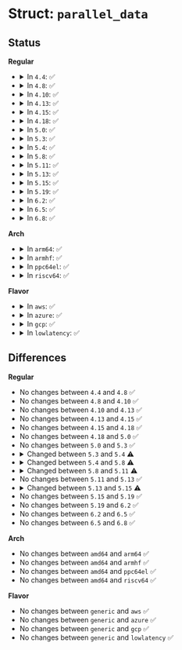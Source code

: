 # Struct: <code>parallel_data</code>

## Status
<b>Regular</b>
<ul>
<li>
<details>
<summary>In <code>4.4</code>: ✅</summary>

```c
struct parallel_data {
    struct padata_instance *pinst;
    struct padata_parallel_queue *pqueue;
    struct padata_serial_queue *squeue;
    atomic_t reorder_objects;
    atomic_t refcnt;
    atomic_t seq_nr;
    struct padata_cpumask cpumask;
    spinlock_t lock;
    unsigned int processed;
    struct timer_list timer;
};
```
</details>
</li>
<li>
<details>
<summary>In <code>4.8</code>: ✅</summary>

```c
struct parallel_data {
    struct padata_instance *pinst;
    struct padata_parallel_queue *pqueue;
    struct padata_serial_queue *squeue;
    atomic_t reorder_objects;
    atomic_t refcnt;
    atomic_t seq_nr;
    struct padata_cpumask cpumask;
    spinlock_t lock;
    unsigned int processed;
    struct timer_list timer;
};
```
</details>
</li>
<li>
<details>
<summary>In <code>4.10</code>: ✅</summary>

```c
struct parallel_data {
    struct padata_instance *pinst;
    struct padata_parallel_queue *pqueue;
    struct padata_serial_queue *squeue;
    atomic_t reorder_objects;
    atomic_t refcnt;
    atomic_t seq_nr;
    struct padata_cpumask cpumask;
    spinlock_t lock;
    unsigned int processed;
    struct timer_list timer;
};
```
</details>
</li>
<li>
<details>
<summary>In <code>4.13</code>: ✅</summary>

```c
struct parallel_data {
    struct padata_instance *pinst;
    struct padata_parallel_queue *pqueue;
    struct padata_serial_queue *squeue;
    atomic_t reorder_objects;
    atomic_t refcnt;
    atomic_t seq_nr;
    struct padata_cpumask cpumask;
    spinlock_t lock;
    unsigned int processed;
    struct timer_list timer;
};
```
</details>
</li>
<li>
<details>
<summary>In <code>4.15</code>: ✅</summary>

```c
struct parallel_data {
    struct padata_instance *pinst;
    struct padata_parallel_queue *pqueue;
    struct padata_serial_queue *squeue;
    atomic_t reorder_objects;
    atomic_t refcnt;
    atomic_t seq_nr;
    struct padata_cpumask cpumask;
    spinlock_t lock;
    unsigned int processed;
    struct timer_list timer;
};
```
</details>
</li>
<li>
<details>
<summary>In <code>4.18</code>: ✅</summary>

```c
struct parallel_data {
    struct padata_instance *pinst;
    struct padata_parallel_queue *pqueue;
    struct padata_serial_queue *squeue;
    atomic_t reorder_objects;
    atomic_t refcnt;
    atomic_t seq_nr;
    struct padata_cpumask cpumask;
    spinlock_t lock;
    unsigned int processed;
    struct timer_list timer;
};
```
</details>
</li>
<li>
<details>
<summary>In <code>5.0</code>: ✅</summary>

```c
struct parallel_data {
    struct padata_instance *pinst;
    struct padata_parallel_queue *pqueue;
    struct padata_serial_queue *squeue;
    atomic_t reorder_objects;
    atomic_t refcnt;
    atomic_t seq_nr;
    struct padata_cpumask cpumask;
    spinlock_t lock;
    unsigned int processed;
    struct timer_list timer;
};
```
</details>
</li>
<li>
<details>
<summary>In <code>5.3</code>: ✅</summary>

```c
struct parallel_data {
    struct padata_instance *pinst;
    struct padata_parallel_queue *pqueue;
    struct padata_serial_queue *squeue;
    atomic_t reorder_objects;
    atomic_t refcnt;
    atomic_t seq_nr;
    struct padata_cpumask cpumask;
    spinlock_t lock;
    unsigned int processed;
    struct timer_list timer;
};
```
</details>
</li>
<li>
<details>
<summary>In <code>5.4</code>: ✅</summary>

```c
struct parallel_data {
    struct padata_shell *ps;
    struct padata_parallel_queue *pqueue;
    struct padata_serial_queue *squeue;
    atomic_t reorder_objects;
    atomic_t refcnt;
    atomic_t seq_nr;
    unsigned int processed;
    int cpu;
    struct padata_cpumask cpumask;
    struct work_struct reorder_work;
    spinlock_t lock;
};
```
</details>
</li>
<li>
<details>
<summary>In <code>5.8</code>: ✅</summary>

```c
struct parallel_data {
    struct padata_shell *ps;
    struct padata_parallel_queue *pqueue;
    struct padata_serial_queue *squeue;
    atomic_t refcnt;
    unsigned int seq_nr;
    unsigned int processed;
    int cpu;
    struct padata_cpumask cpumask;
    struct work_struct reorder_work;
    spinlock_t lock;
};
```
</details>
</li>
<li>
<details>
<summary>In <code>5.11</code>: ✅</summary>

```c
struct parallel_data {
    struct padata_shell *ps;
    struct padata_list *reorder_list;
    struct padata_serial_queue *squeue;
    atomic_t refcnt;
    unsigned int seq_nr;
    unsigned int processed;
    int cpu;
    struct padata_cpumask cpumask;
    struct work_struct reorder_work;
    spinlock_t lock;
};
```
</details>
</li>
<li>
<details>
<summary>In <code>5.13</code>: ✅</summary>

```c
struct parallel_data {
    struct padata_shell *ps;
    struct padata_list *reorder_list;
    struct padata_serial_queue *squeue;
    atomic_t refcnt;
    unsigned int seq_nr;
    unsigned int processed;
    int cpu;
    struct padata_cpumask cpumask;
    struct work_struct reorder_work;
    spinlock_t lock;
};
```
</details>
</li>
<li>
<details>
<summary>In <code>5.15</code>: ✅</summary>

```c
struct parallel_data {
    struct padata_shell *ps;
    struct padata_list *reorder_list;
    struct padata_serial_queue *squeue;
    refcount_t refcnt;
    unsigned int seq_nr;
    unsigned int processed;
    int cpu;
    struct padata_cpumask cpumask;
    struct work_struct reorder_work;
    spinlock_t lock;
};
```
</details>
</li>
<li>
<details>
<summary>In <code>5.19</code>: ✅</summary>

```c
struct parallel_data {
    struct padata_shell *ps;
    struct padata_list *reorder_list;
    struct padata_serial_queue *squeue;
    refcount_t refcnt;
    unsigned int seq_nr;
    unsigned int processed;
    int cpu;
    struct padata_cpumask cpumask;
    struct work_struct reorder_work;
    spinlock_t lock;
};
```
</details>
</li>
<li>
<details>
<summary>In <code>6.2</code>: ✅</summary>

```c
struct parallel_data {
    struct padata_shell *ps;
    struct padata_list *reorder_list;
    struct padata_serial_queue *squeue;
    refcount_t refcnt;
    unsigned int seq_nr;
    unsigned int processed;
    int cpu;
    struct padata_cpumask cpumask;
    struct work_struct reorder_work;
    spinlock_t lock;
};
```
</details>
</li>
<li>
<details>
<summary>In <code>6.5</code>: ✅</summary>

```c
struct parallel_data {
    struct padata_shell *ps;
    struct padata_list *reorder_list;
    struct padata_serial_queue *squeue;
    refcount_t refcnt;
    unsigned int seq_nr;
    unsigned int processed;
    int cpu;
    struct padata_cpumask cpumask;
    struct work_struct reorder_work;
    spinlock_t lock;
};
```
</details>
</li>
<li>
<details>
<summary>In <code>6.8</code>: ✅</summary>

```c
struct parallel_data {
    struct padata_shell *ps;
    struct padata_list *reorder_list;
    struct padata_serial_queue *squeue;
    refcount_t refcnt;
    unsigned int seq_nr;
    unsigned int processed;
    int cpu;
    struct padata_cpumask cpumask;
    struct work_struct reorder_work;
    spinlock_t lock;
};
```
</details>
</li>
</ul>
<b>Arch</b>
<ul>
<li>
<details>
<summary>In <code>arm64</code>: ✅</summary>

```c
struct parallel_data {
    struct padata_shell *ps;
    struct padata_parallel_queue *pqueue;
    struct padata_serial_queue *squeue;
    atomic_t reorder_objects;
    atomic_t refcnt;
    atomic_t seq_nr;
    unsigned int processed;
    int cpu;
    struct padata_cpumask cpumask;
    struct work_struct reorder_work;
    spinlock_t lock;
};
```
</details>
</li>
<li>
<details>
<summary>In <code>armhf</code>: ✅</summary>

```c
struct parallel_data {
    struct padata_shell *ps;
    struct padata_parallel_queue *pqueue;
    struct padata_serial_queue *squeue;
    atomic_t reorder_objects;
    atomic_t refcnt;
    atomic_t seq_nr;
    unsigned int processed;
    int cpu;
    struct padata_cpumask cpumask;
    struct work_struct reorder_work;
    spinlock_t lock;
};
```
</details>
</li>
<li>
<details>
<summary>In <code>ppc64el</code>: ✅</summary>

```c
struct parallel_data {
    struct padata_shell *ps;
    struct padata_parallel_queue *pqueue;
    struct padata_serial_queue *squeue;
    atomic_t reorder_objects;
    atomic_t refcnt;
    atomic_t seq_nr;
    unsigned int processed;
    int cpu;
    struct padata_cpumask cpumask;
    struct work_struct reorder_work;
    spinlock_t lock;
};
```
</details>
</li>
<li>
<details>
<summary>In <code>riscv64</code>: ✅</summary>

```c
struct parallel_data {
    struct padata_shell *ps;
    struct padata_parallel_queue *pqueue;
    struct padata_serial_queue *squeue;
    atomic_t reorder_objects;
    atomic_t refcnt;
    atomic_t seq_nr;
    unsigned int processed;
    int cpu;
    struct padata_cpumask cpumask;
    struct work_struct reorder_work;
    spinlock_t lock;
};
```
</details>
</li>
</ul>
<b>Flavor</b>
<ul>
<li>
<details>
<summary>In <code>aws</code>: ✅</summary>

```c
struct parallel_data {
    struct padata_shell *ps;
    struct padata_parallel_queue *pqueue;
    struct padata_serial_queue *squeue;
    atomic_t reorder_objects;
    atomic_t refcnt;
    atomic_t seq_nr;
    unsigned int processed;
    int cpu;
    struct padata_cpumask cpumask;
    struct work_struct reorder_work;
    spinlock_t lock;
};
```
</details>
</li>
<li>
<details>
<summary>In <code>azure</code>: ✅</summary>

```c
struct parallel_data {
    struct padata_shell *ps;
    struct padata_parallel_queue *pqueue;
    struct padata_serial_queue *squeue;
    atomic_t reorder_objects;
    atomic_t refcnt;
    atomic_t seq_nr;
    unsigned int processed;
    int cpu;
    struct padata_cpumask cpumask;
    struct work_struct reorder_work;
    spinlock_t lock;
};
```
</details>
</li>
<li>
<details>
<summary>In <code>gcp</code>: ✅</summary>

```c
struct parallel_data {
    struct padata_shell *ps;
    struct padata_parallel_queue *pqueue;
    struct padata_serial_queue *squeue;
    atomic_t reorder_objects;
    atomic_t refcnt;
    atomic_t seq_nr;
    unsigned int processed;
    int cpu;
    struct padata_cpumask cpumask;
    struct work_struct reorder_work;
    spinlock_t lock;
};
```
</details>
</li>
<li>
<details>
<summary>In <code>lowlatency</code>: ✅</summary>

```c
struct parallel_data {
    struct padata_shell *ps;
    struct padata_parallel_queue *pqueue;
    struct padata_serial_queue *squeue;
    atomic_t reorder_objects;
    atomic_t refcnt;
    atomic_t seq_nr;
    unsigned int processed;
    int cpu;
    struct padata_cpumask cpumask;
    struct work_struct reorder_work;
    spinlock_t lock;
};
```
</details>
</li>
</ul>

## Differences
<b>Regular</b>
<ul>
<li>
No changes between <code>4.4</code> and <code>4.8</code> ✅
</li>
<li>
No changes between <code>4.8</code> and <code>4.10</code> ✅
</li>
<li>
No changes between <code>4.10</code> and <code>4.13</code> ✅
</li>
<li>
No changes between <code>4.13</code> and <code>4.15</code> ✅
</li>
<li>
No changes between <code>4.15</code> and <code>4.18</code> ✅
</li>
<li>
No changes between <code>4.18</code> and <code>5.0</code> ✅
</li>
<li>
No changes between <code>5.0</code> and <code>5.3</code> ✅
</li>
<li>
<details>
<summary>Changed between <code>5.3</code> and <code>5.4</code> ⚠️</summary>
<ul>
<li>
<b>Field added. </b>
<code>struct padata_shell *ps</code>
</li>
<li>
<b>Field added. </b>
<code>int cpu</code>
</li>
<li>
<b>Field added. </b>
<code>struct work_struct reorder_work</code>
</li>
<li>
<b>Field removed. </b>
<code>struct padata_instance *pinst</code>
</li>
<li>
<b>Field removed. </b>
<code>struct timer_list timer</code>
</li>
</ul>
</details>
</li>
<li>
<details>
<summary>Changed between <code>5.4</code> and <code>5.8</code> ⚠️</summary>
<ul>
<li>
<b>Field removed. </b>
<code>atomic_t reorder_objects</code>
</li>
<li>
<b>Field type changed. </b>
<code>atomic_t seq_nr</code> ➡️ <code>unsigned int seq_nr</code>
</li>
</ul>
</details>
</li>
<li>
<details>
<summary>Changed between <code>5.8</code> and <code>5.11</code> ⚠️</summary>
<ul>
<li>
<b>Field added. </b>
<code>struct padata_list *reorder_list</code>
</li>
<li>
<b>Field removed. </b>
<code>struct padata_parallel_queue *pqueue</code>
</li>
</ul>
</details>
</li>
<li>
No changes between <code>5.11</code> and <code>5.13</code> ✅
</li>
<li>
<details>
<summary>Changed between <code>5.13</code> and <code>5.15</code> ⚠️</summary>
<ul>
<li>
<b>Field type changed. </b>
<code>atomic_t refcnt</code> ➡️ <code>refcount_t refcnt</code>
</li>
</ul>
</details>
</li>
<li>
No changes between <code>5.15</code> and <code>5.19</code> ✅
</li>
<li>
No changes between <code>5.19</code> and <code>6.2</code> ✅
</li>
<li>
No changes between <code>6.2</code> and <code>6.5</code> ✅
</li>
<li>
No changes between <code>6.5</code> and <code>6.8</code> ✅
</li>
</ul>
<b>Arch</b>
<ul>
<li>
No changes between <code>amd64</code> and <code>arm64</code> ✅
</li>
<li>
No changes between <code>amd64</code> and <code>armhf</code> ✅
</li>
<li>
No changes between <code>amd64</code> and <code>ppc64el</code> ✅
</li>
<li>
No changes between <code>amd64</code> and <code>riscv64</code> ✅
</li>
</ul>
<b>Flavor</b>
<ul>
<li>
No changes between <code>generic</code> and <code>aws</code> ✅
</li>
<li>
No changes between <code>generic</code> and <code>azure</code> ✅
</li>
<li>
No changes between <code>generic</code> and <code>gcp</code> ✅
</li>
<li>
No changes between <code>generic</code> and <code>lowlatency</code> ✅
</li>
</ul>
